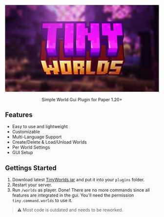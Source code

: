 <div align="center">
<div>
    <img src="https://raw.githubusercontent.com/teraprath/TinyWorlds/main/img/tinyworlds_banner.png">
    <p>Simple World Gui Plugin for Paper 1.20+ <p>
</div>
</div>

## Features

- Easy to use and lightweight
- Customizable
- Multi-Language Support
- Create/Delete & Load/Unload Worlds
- Per World Settings
- GUI Setup

## Gettings Started
1. Download latest [TinyWorlds.jar](https://github.com/teraprath/TinyWorlds/releases/tag/1.0-SNAPSHOT) and put it into your `plugins` folder.
2. Restart your server.
3. Run `/worlds` as player. Done! There are no more commands since all features are integrated in the gui. You'll need the permission `tiny.command.worlds` to use it.
> :warning: Most code is outdated and needs to be reworked.


